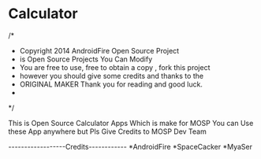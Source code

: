 Calculator
==========

 /*
 *  Copyright 2014 AndroidFire Open Source Project 
 *  is Open Source Projects You Can Modify
 * You are free to use, free to obtain a copy , fork this project
 * however you should give some credits and thanks to the
 * ORIGINAL MAKER Thank you for reading and good luck.
 *
 */

This is Open Source Calculator Apps Which is make for MOSP You can
Use these App anywhere but Pls Give Credits to MOSP Dev Team

 
 
 ------------------Credits------------
          *AndroidFire
          *SpaceCacker
          *MyaSer
